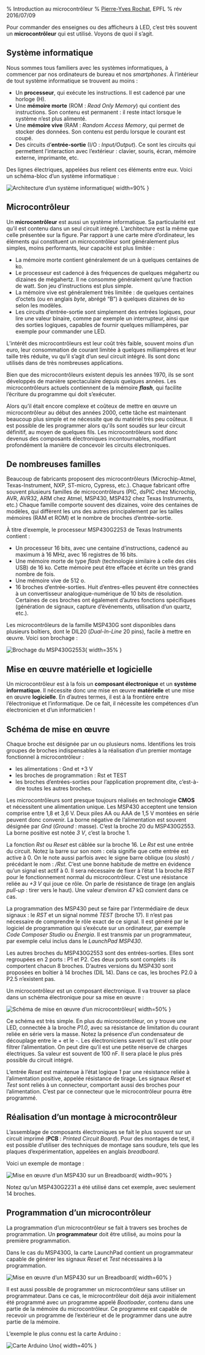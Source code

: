 % Introduction au microcontrôleur
% [Pierre-Yves Rochat](mailto:pyr@pyr.ch), EPFL
% rév 2016/07/09


Pour commander des enseignes ou des afficheurs à LED, c’est très souvent un **microcontrôleur** qui est utilisé. Voyons de quoi il s’agit.

## Système informatique ##

Nous sommes tous familiers avec les systèmes informatiques, à commencer par nos ordinateurs de bureau et nos *smartphones*. À l’intérieur de tout système informatique se trouvent au moins :

* Un **processeur**, qui exécute les instructions. Il est cadencé par une horloge (H).
* Une **mémoire morte** (ROM : *Read Only Memory*) qui contient des instructions. Son contenu est permanent : il reste intact lorsque le système n’est plus alimenté.
* Une **mémoire vive** (RAM : *Random Access Memory*, qui permet de stocker des données. Son contenu est perdu lorsque le courant est coupé.
* Des circuits d’**entrée-sortie** (I/O : *Input/Output*). Ce sont les circuits qui permettent l’interaction avec l’extérieur : clavier, souris, écran, mémoire externe, imprimante, etc.

Des lignes électriques, appelées *bus* relient ces éléments entre eux. Voici un schéma-bloc d’un système informatique :

![Architecture d’un système informatique](images/architecture-sys-info.svg "Architecture d’un système informatique"){ width=90% }

## Microcontrôleur ##

Un **microcontrôleur** est aussi un système informatique. Sa particularité est qu’il est contenu dans un seul circuit intégré. L’architecture est la même que celle présentée sur la figure. Par rapport à une carte mère d’ordinateur, les éléments qui constituent un microcontrôleur sont généralement plus simples, moins performants, leur capacité est plus limitée :

* La mémoire morte contient généralement de un à quelques centaines de ko.
* Le processeur est cadencé à des fréquences de quelques mégahertz ou dizaines de mégahertz. Il ne consomme généralement qu’une fraction de watt. Son jeu d’instructions est plus simple.
* La mémoire vive est généralement très limitée : de quelques centaines d’octets (ou en anglais *byte*, abrégé “B”) à quelques dizaines de ko selon les modèles.
* Les circuits d’entrée-sortie sont simplement des entrées logiques, pour lire une valeur binaire, comme par exemple un interrupteur, ainsi que des sorties logiques, capables de fournir quelques milliampères, par exemple pour commander une LED.

L’intérêt des microcontrôleurs est leur coût très faible, souvent moins d’un euro, leur consommation de courant limitée à quelques milliampères et leur taille très réduite, vu qu’il s’agit d’un seul circuit intégré. Ils sont donc utilisés dans de très nombreuses applications.

Bien que des microcontrôleurs existent depuis les années 1970, ils se sont développés de manière spectaculaire depuis quelques années. Les microcontrôleurs actuels contiennent de la mémoire __*flash*__, qui facilite l’écriture du programme qui doit s’exécuter.

Alors qu’il était encore complexe et coûteux de mettre en œuvre un microcontrôleur au début des années 2000, cette tâche est maintenant beaucoup plus simple et ne nécessite que du matériel très peu coûteux. Il est possible de les programmer alors qu'ils sont soudés sur leur circuit définitif, au moyen de quelques fils. Les microcontrôleurs sont donc devenus des composants électroniques incontournables, modifiant profondément la manière de concevoir les circuits électroniques.

## De nombreuses familles ##

Beaucoup de fabricants proposent des microcontrôleurs (Microchip-Atmel, Texas-Instrument, NXP, ST-micro, Cypress, etc.). Chaque fabricant offre souvent plusieurs familles de microcontrôleurs (PIC, dsPIC chez Microchip, AVR, AVR32, ARM chez Atmel, MSP430, MSP432 chez Texas Instruments, etc.) Chaque famille comporte souvent des dizaines, voire des centaines de modèles, qui diffèrent les uns des autres principalement par les tailles mémoires (RAM et ROM) et le nombre de broches d’entrée-sortie.

À titre d’exemple, le processeur MSP430G2253 de Texas Instruments contient :

* Un processeur 16 bits, avec une centaine d’instructions, cadencé au maximum à 16 MHz, avec 16 registres de 16 bits.
* Une mémoire morte de type *flash* (technologie similaire à celle des clés USB) de 16 ko. Cette mémoire peut être effacée et écrite un très grand nombre de fois.
* Une mémoire vive de 512 o.
* 16 broches d’entrée-sorties. Huit d’entres-elles peuvent être connectées à un convertisseur analogique-numérique de 10 bits de résolution. Certaines de ces broches ont également d’autres fonctions spécifiques (génération de signaux, capture d’événements, utilisation d’un quartz, etc.).

Les microcontrôleurs de la famille MSP430G sont disponibles dans plusieurs boîtiers, dont le DIL20 (*Dual-In-Line* 20 pins), facile à mettre en œuvre. Voici son brochage :

![Brochage du MSP430G2553](images/pinout-msp430-20pin.svg "Brochage du MSP430G2553"){ width=35% }

## Mise en œuvre matérielle et logicielle ##

Un microcontrôleur est à la fois un **composant électronique** et un **système informatique**. Il nécessite donc une mise en œuvre **matérielle** et une mise en œuvre **logicielle**. En d’autres termes, il est à la frontière entre l’électronique et l’informatique. De ce fait, il nécessite les compétences d’un électronicien et d’un informaticien !

## Schéma de mise en œuvre ##

Chaque broche est désignée par un ou plusieurs noms. Identifions les trois groupes de broches indispensables à la réalisation d’un premier montage fonctionnel à microcontrôleur :

* les alimentations : Gnd et +3 V
* les broches de programmation : Rst et TEST
* les broches d’entrées-sorties pour l’application proprement dite, c’est-à-dire toutes les autres broches.

Les microcontrôleurs sont presque toujours réalisés en technologie **CMOS** et nécessitent une alimentation unique. Les MSP430 acceptent une tension comprise entre 1,8 et 3,6 V. Deux piles AA ou AAA de 1,5 V montées en série peuvent donc convenir. La borne négative de l’alimentation est souvent désignée par *Gnd* (*Ground* : masse). C’est la broche 20 du MSP430G2553. La borne positive est notée *3 V*, c’est la broche 1.

La fonction *Rst* ou *Reset* est câblée sur la broche 16. Le *Rst* est une entrée du circuit. Notez la barre sur son nom : cela signifie que cette entrée est active à 0. On le note aussi parfois avec le signe barre oblique (ou *slash*) `/` précédant le nom : */Rst*. C’est une bonne habitude de mettre en évidence qu’un signal est actif à 0. Il sera nécessaire de fixer à l’état 1 la broche *RST* pour le fonctionnement normal du microcontrôleur. C’est une résistance reliée au *+3 V* qui joue ce rôle. On parle de résistance de tirage (en anglais *pull-up* : tirer vers le haut). Une valeur d’environ 47 kΩ convient dans ce cas.

La programmation des MSP430 peut se faire par l’intermédiaire de deux signaux : le *RST* et un signal nommé *TEST* (broche 17). Il n’est pas nécessaire de comprendre le rôle exact de ce signal. Il est généré par le logiciel de programmation qui s’exécute sur un ordinateur, par exemple *Code Composer Studio* ou *Energia*. Il est transmis par un programmateur, par exemple celui inclus dans le *LaunchPad MSP430*.

Les autres broches du MSP430G2553 sont des entrées-sorties. Elles sont regroupées en 2 ports : P1 et P2. Ces deux ports sont complets : ils comportent chacun 8 broches. D’autres versions du MSP430 sont proposées en boîtier à 14 broches (DIL 14). Dans ce cas, les broches P2.0 à P2.5 n’existent pas.

Un microcontrôleur est un composant électronique. Il va trouver sa place dans un schéma électronique pour sa mise en œuvre :

![Schéma de mise en œuvre d’un microcontrôleur](images/schema-msp430.svg "Schéma de mise en œuvre d’un microcontrôleur"){ width=50% }

Ce schéma est très simple. En plus du microcontrôleur, on y trouve une LED, connectée à la broche *P1.0*, avec sa résistance de limitation du courant reliée en série vers la masse. Notez la présence d’un condensateur de découplage entre le + et le -. Les électroniciens savent qu’il est utile pour filtrer l’alimentation. On peut dire qu’il est une petite réserve de charges électriques. Sa valeur est souvent de 100 nF. Il sera placé le plus près possible du circuit intégré.

L’entrée *Reset* est maintenue à l’état logique *1* par une résistance reliée à l’alimentation positive, appelée résistance de tirage. Les signaux *Reset* et *Test* sont reliés à un connecteur, comportant aussi des broches pour l’alimentation. C’est par ce connecteur que le microcontrôleur pourra être programmé.

## Réalisation d’un montage à microcontrôleur ##

L’assemblage de composants électroniques se fait le plus souvent sur un circuit imprimé (**PCB** : *Printed Circuit Board*). Pour des montages de test, il est possible d’utiliser des techniques de montage sans soudure, tels que les plaques d’expérimentation, appelées en anglais *breadboard*.

Voici un exemple de montage :

![Mise en œuvre d’un MSP430 sur un Breadboard](images/MSP-2231-LED.svg "Mise en œuvre d’un MSP430 sur un Breadboard"){ width=90% }

Notez qu’un MSP430G2231 a été utilisé dans cet exemple, avec seulement 14 broches.

## Programmation d’un microcontrôleur ##

La programmation d’un microcontrôleur se fait à travers ses broches de programmation. Un **programmateur** doit être utilisé, au moins pour la première programmation.

Dans le cas du MSP430G, la carte LaunchPad contient un programmateur capable de générer les signaux *Reset* et *Test* nécessaires à la programmation.

![Mise en œuvre d’un MSP430 sur un Breadboard](images/launchpad-prog.png "Mise en œuvre d’un MSP430 sur un Breadboard"){ width=60% }

Il est aussi possible de programmer un microcontrôleur sans utiliser un programmateur. Dans ce cas, le microcontrôleur doit déjà avoir initialement été programmé avec un programme appelé *Bootloader*, contenu dans une partie de la mémoire du microcontrôleur. Ce programme est capable de recevoir un programme de l’extérieur et de le programmer dans une autre partie de la mémoire.

L’exemple le plus connu est la carte Arduino :

![Carte Arduino Uno](images/Uno.jpg "Carte Arduino UNO"){ width=40% }



